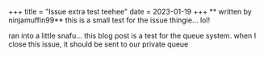 +++
title = "Issue extra test teehee"
date = 2023-01-19
+++
** written by ninjamuffin99**
this is a small test for the issue thingie... lol!

ran into a little snafu... this blog post is a test for the queue system. when I close this issue, it should be sent to our private queue
